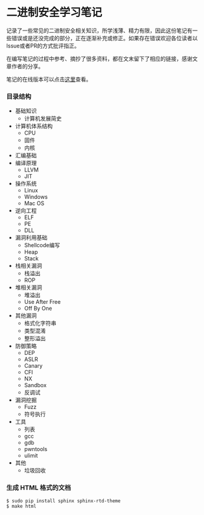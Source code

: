 # 二进制安全学习笔记

记录了一些常见的二进制安全相关知识，所学浅薄、精力有限，因此这份笔记有一些错误或是还没完成的部分，正在逐渐补充或修正。如果存在错误欢迎各位读者以Issue或者PR的方式批评指正。

在编写笔记的过程中参考、摘抄了很多资料，都在文末留下了相应的链接，感谢文章作者的分享。

笔记的在线版本可以点击[这里](https://lylemi.github.io/Learn-Binary-Hacking/)查看。

### 目录结构

- 基础知识
    - 计算机发展简史
- 计算机体系结构
    - CPU
    - 固件
    - 内核
- 汇编基础
- 编译原理
    - LLVM
    - JIT
- 操作系统
    - Linux
    - Windows
    - Mac OS
- 逆向工程
    - ELF
    - PE
    - DLL
- 漏洞利用基础
    - Shellcode编写
    - Heap
    - Stack
- 栈相关漏洞
    - 栈溢出
    - ROP
- 堆相关漏洞
    - 堆溢出
    - Use After Free
    - Off By One
- 其他漏洞
    - 格式化字符串
    - 类型混淆
    - 整形溢出
- 防御策略
    - DEP
    - ASLR
    - Canary
    - CFI
    - NX
    - Sandbox
    - 反调试
- 漏洞挖掘
    - Fuzz
    - 符号执行
- 工具
    - 列表
    - gcc
    - gdb
    - pwntools
    - ulimit
- 其他
    - 垃圾回收

### 生成 HTML 格式的文档

```shell
$ sudo pip install sphinx sphinx-rtd-theme
$ make html
```
